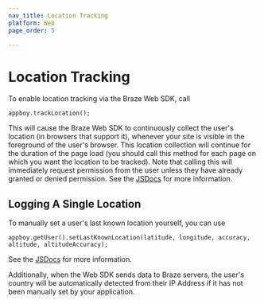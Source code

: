```yaml
---
nav_title: Location Tracking
platform: Web
page_order: 5

---
```

# Location Tracking

To enable location tracking via the Braze Web SDK, call

```
appboy.trackLocation();
```

This will cause the Braze Web SDK to continuously collect the user's location (in browsers that support it), whenever your site is visible in the foreground of the user's browser. This location collection will continue for the duration of the page load (you should call this method for each page on which you want the location to be tracked). Note that calling this will immediately request permission from the user unless they have already granted or denied permission. See the [JSDocs][0] for more information.

## Logging A Single Location

To manually set a user's last known location yourself, you can use

```
appboy.getUser().setLastKnownLocation(latitude, longitude, accuracy, altitude, altitudeAccuracy);
```

See the [JSDocs][1] for more information.

Additionally, when the Web SDK sends data to Braze servers, the user's country will be automatically detected from their IP Address if it has not been manually set by your application.

[0]: https://js.appboycdn.com/web-sdk/latest/doc/module-appboy.html#.trackLocation
[1]: https://js.appboycdn.com/web-sdk/latest/doc/ab.User.html#setLastKnownLocation
